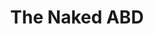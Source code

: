 ---
published: true
title: 'The Naked ABD'
collection: ailleurs
release_date: '2015-07-22 00:00:00'
image:
    user/pages/01.Emissions/ailleurs-98/ouiedire_ailleurs-98_cover-1.png: { name: ouiedire_ailleurs-98_cover-1.png, type: image/png, size: 691044, path: user/pages/01.Emissions/ailleurs-98/ouiedire_ailleurs-98_cover-1.png }
number: '98'
slug: ailleurs-98
taxonomy:
    dj: 'Jim Avignon'
    artist: [10cc, 'Bondage Fairies', 'Bradford Cox', 'Burnt Friedman', 'Cat Mother', 'Chuck Berry', 'Cliff Edwards as the voice of ...', 'Cof Cof', 'Conceptual Drudgery', Da$h, 'Die Hornissen', 'Dmx Krew', 'Doktor Kosmos', Flume, 'Geter And Pordon', 'Gil Scott - Herong And Jamie XX', 'Go Kart Mozart', Hogs, 'How To Dress Well', 'Jaakko Eino Kalevi', 'Kanye West', 'Ken Nordine', 'Louis Logic', 'Nosaj Thing', 'Philip Bimstein', 'Polyphonic Sie', 'Scott Down And Dj Cutler', Slaagsmalsklubben, Socalled, Sukia, 'The Gift of Gab (of Blackalicio)', 'The Upsetters', Tirzah, Tuxedomoon, 'William Turner Jr', 'Xberg Dhirty6 Cru']
playlists:
    - { title: null, tracks: [{ timecode: '00:00:00', artists: ['Die Hornissen'], title: 'Pale Blue Eyes' }, { timecode: '00:05:00', artists: ['Nosaj Thing'], title: Fog }, { timecode: '00:06:34', artists: ['Doktor Kosmos'], title: Pornoman }, { timecode: '00:08:45', artists: ['Jaakko Eino Kalevi'], title: 'Flexible Heart' }, { timecode: '00:12:28', artists: [Sukia], title: 'The Dream Machine' }, { timecode: '00:15:15', artists: ['How To Dress Well'], title: 'Words I Don''t Remember' }, { timecode: '00:16:12', artists: ['Kanye West'], title: 'Bound 2' }, { timecode: '00:17:45', artists: ['Conceptual Drudgery'], title: 'You Oughta Be In Pictures (Rudy Vallée Mashup=' }, { timecode: '00:18:09', artists: [10cc], title: 'Good Morning Judge' }, { timecode: '00:18:33', artists: ['Geter And Pordon'], title: 'Please Lock Me Away' }, { timecode: '00:19:26', artists: [Da$h], title: '95''s' }, { timecode: '00:20:32', artists: ['Louis Logic'], title: 'Por Que' }, { timecode: '00:21:03', artists: ['The Gift of Gab (of Blackalicio)'], title: 'The Writz' }, { timecode: '00:22:39', artists: [Socalled], title: 'Slaughter On 10th Avenue' }, { timecode: '00:22:36', artists: [Flume], title: 'Holdin On (Official Video)' }, { timecode: '00:24:35', artists: ['Ken Nordine'], title: Gold }, { timecode: '00:25:19', artists: [Tirzah], title: 'I''m Not Dancing' }, { timecode: '00:25:55', artists: ['Philip Bimstein'], title: 'Casino - Eatdrinkgamblesex' }, { timecode: '00:26:38', artists: ['Bondage Fairies'], title: 'Miss Volkova' }, { timecode: '00:28:07', artists: ['Cat Mother'], title: Marie }, { timecode: '00:30:02', artists: ['Gil Scott - Herong And Jamie XX'], title: 'NY Is Killing Me' }, { timecode: '00:32:32', artists: ['Burnt Friedman'], title: 'Hard Drive Club' }, { timecode: '00:32:32', artists: ['The Upsetters'], title: Popcorn }, { timecode: '00:33:48', artists: ['William Turner Jr'], title: 'The Lights Going On' }, { timecode: '00:34:44', artists: [Hogs], title: 'Loose Lip Sync Ship' }, { timecode: '00:34:43', artists: ['Bradford Cox'], title: 'Snow On Cape' }, { timecode: '00:37:15', artists: ['Cof Cof'], title: 'Dirty Tricks' }, { timecode: '00:38:35', artists: ['Dmx Krew'], title: 'Make me' }, { timecode: '00:40:02', artists: ['Cliff Edwards as the voice of ...'], title: 'I''m No Fool' }, { timecode: '00:42:50', artists: ['Chuck Berry'], title: 'The Man And The Donkey' }, { timecode: '00:43:29', artists: ['Polyphonic Sie'], title: 'Little Helper' }, { timecode: '00:44:51', artists: ['Xberg Dhirty6 Cru'], title: Deswegen }, { timecode: '00:45:56', artists: [Tuxedomoon], title: '59 to 1' }, { timecode: '00:46:57', artists: ['Go Kart Mozart'], title: 'White Stilettos In The Sand' }, { timecode: '00:49:00', artists: [Slaagsmalsklubben], title: 'Komigen Kommissarien' }, { timecode: '00:52:56', artists: [Socalled], title: 'You Are Never Alone' }, { timecode: '00:57:13', artists: ['Scott Down And Dj Cutler'], title: 'Track 02' }] }
presentation: '<http://www.neoangin.info/>'
image_hd:
    user/pages/01.Emissions/ailleurs-98/ouiedire_ailleurs-98_cover_hd.png: { name: ouiedire_ailleurs-98_cover_hd.png, type: image/png, size: 2081901, path: user/pages/01.Emissions/ailleurs-98/ouiedire_ailleurs-98_cover_hd.png }

---